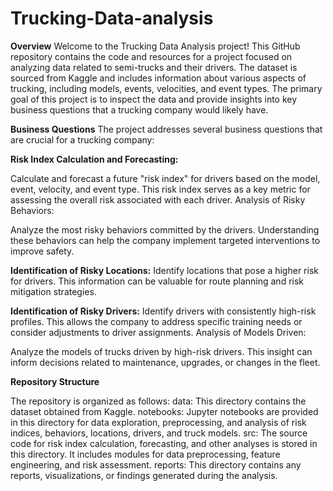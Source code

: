 # Trucking-Data-analysis
**Overview**
Welcome to the Trucking Data Analysis project! This GitHub repository contains the code and resources for a project focused on analyzing data related to semi-trucks and their drivers. The dataset is sourced from Kaggle and includes information about various aspects of trucking, including models, events, velocities, and event types. The primary goal of this project is to inspect the data and provide insights into key business questions that a trucking company would likely have.

**Business Questions**
The project addresses several business questions that are crucial for a trucking company:

**Risk Index Calculation and Forecasting:**

Calculate and forecast a future "risk index" for drivers based on the model, event, velocity, and event type. This risk index serves as a key metric for assessing the overall risk associated with each driver.
Analysis of Risky Behaviors:

Analyze the most risky behaviors committed by the drivers. Understanding these behaviors can help the company implement targeted interventions to improve safety.

**Identification of Risky Locations:**
Identify locations that pose a higher risk for drivers. This information can be valuable for route planning and risk mitigation strategies.

**Identification of Risky Drivers:**
Identify drivers with consistently high-risk profiles. This allows the company to address specific training needs or consider adjustments to driver assignments.
Analysis of Models Driven:

Analyze the models of trucks driven by high-risk drivers. This insight can inform decisions related to maintenance, upgrades, or changes in the fleet.

**Repository Structure**

The repository is organized as follows:
data: This directory contains the dataset obtained from Kaggle.
notebooks: Jupyter notebooks are provided in this directory for data exploration, preprocessing, and analysis of risk indices, behaviors, locations, drivers, and truck models.
src: The source code for risk index calculation, forecasting, and other analyses is stored in this directory. It includes modules for data preprocessing, feature engineering, and risk assessment.
reports: This directory contains any reports, visualizations, or findings generated during the analysis.
